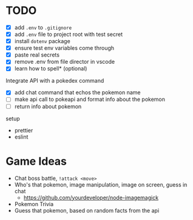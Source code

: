 # TODO

- [x] add `.env` to `.gitignore`
- [x] add `.env` file to project root with test secret
- [x] install `dotenv` package
- [x] ensure test env variables come through
- [x] paste real secrets
- [x] remove .env from file director in vscode
- [x] learn how to spell\* (optional)

Integrate API with a pokedex command

- [x] add chat command that echos the pokemon name
- [ ] make api call to pokeapi and format info about the pokemon
- [ ] return info about pokemon

setup

- prettier
- eslint

# Game Ideas

- Chat boss battle, `!attack <move>`
- Who's that pokemon, image manipulation, image on screen, guess in chat
  - https://github.com/yourdeveloper/node-imagemagick
- Pokemon Trivia
- Guess that pokemon, based on random facts from the api
